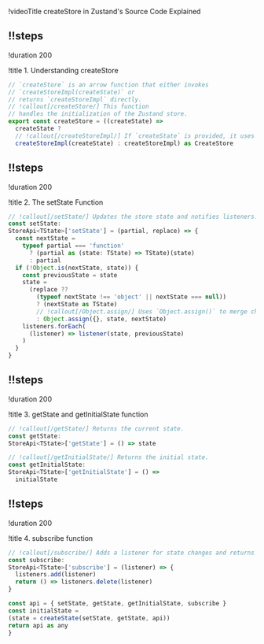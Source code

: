 !videoTitle createStore in Zustand's Source Code Explained

## !!steps

!duration 200

!title 1. Understanding createStore

```js ! zustand/src/vanilla.ts
// `createStore` is an arrow function that either invokes 
// `createStoreImpl(createState)` or 
// returns `createStoreImpl` directly.
// !callout[/createStore/] This function 
// handles the initialization of the Zustand store. 
export const createStore = ((createState) =>
  createState ? 
  // !callout[/createStoreImpl/] If `createState` is provided, it uses `createStoreImpl` to set up the store.
  createStoreImpl(createState) : createStoreImpl) as CreateStore

```

## !!steps

!duration 200

!title 2. The setState Function

```js ! zustand/src/vanilla.ts
// !callout[/setState/] Updates the store state and notifies listeners. 
const setState: 
StoreApi<TState>['setState'] = (partial, replace) => {
  const nextState =
    typeof partial === 'function'
      ? (partial as (state: TState) => TState)(state)
      : partial
  if (!Object.is(nextState, state)) {
    const previousState = state
    state =
      (replace ?? 
        (typeof nextState !== 'object' || nextState === null))
        ? (nextState as TState)
        // !callout[/Object.assign/] Uses `Object.assign()` to merge changes if `replace` is null.
        : Object.assign({}, state, nextState)
    listeners.forEach(
      (listener) => listener(state, previousState)
    )
  }
}
```

## !!steps

!duration 200

!title 3. getState and getInitialState function

```js ! zustand/src/vanilla.ts
// !callout[/getState/] Returns the current state.
const getState: 
StoreApi<TState>['getState'] = () => state

// !callout[/getInitialState/] Returns the initial state.
const getInitialState: 
StoreApi<TState>['getInitialState'] = () =>
  initialState

```

## !!steps

!duration 200

!title 4. subscribe function

```js ! zustand/src/vanilla.ts
// !callout[/subscribe/] Adds a listener for state changes and returns an unsubscribe function.
const subscribe: 
StoreApi<TState>['subscribe'] = (listener) => {
  listeners.add(listener)
  return () => listeners.delete(listener)
}

const api = { setState, getState, getInitialState, subscribe }
const initialState = 
(state = createState(setState, getState, api))
return api as any
}
```